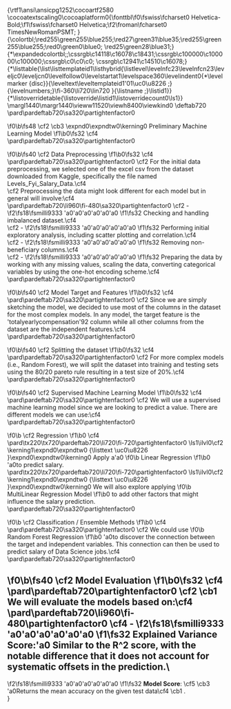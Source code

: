 {\rtf1\ansi\ansicpg1252\cocoartf2580
\cocoatextscaling0\cocoaplatform0{\fonttbl\f0\fswiss\fcharset0 Helvetica-Bold;\f1\fswiss\fcharset0 Helvetica;\f2\froman\fcharset0 TimesNewRomanPSMT;
}
{\colortbl;\red255\green255\blue255;\red27\green31\blue35;\red255\green255\blue255;\red0\green0\blue0;
\red25\green28\blue31;}
{\*\expandedcolortbl;;\cssrgb\c14118\c16078\c18431;\cssrgb\c100000\c100000\c100000;\cssrgb\c0\c0\c0;
\cssrgb\c12941\c14510\c16078;}
{\*\listtable{\list\listtemplateid1\listhybrid{\listlevel\levelnfc23\levelnfcn23\leveljc0\leveljcn0\levelfollow0\levelstartat1\levelspace360\levelindent0{\*\levelmarker \{disc\}}{\leveltext\leveltemplateid1\'01\uc0\u8226 ;}{\levelnumbers;}\fi-360\li720\lin720 }{\listname ;}\listid1}}
{\*\listoverridetable{\listoverride\listid1\listoverridecount0\ls1}}
\margl1440\margr1440\vieww11520\viewh8400\viewkind0
\deftab720
\pard\pardeftab720\sa320\partightenfactor0

\f0\b\fs48 \cf2 \cb3 \expnd0\expndtw0\kerning0
Preliminary Machine Learning Model
\f1\b0\fs32 \cf4 \
\pard\pardeftab720\sa320\partightenfactor0

\f0\b\fs40 \cf2 Data Preprocessing
\f1\b0\fs32 \cf4 \
\pard\pardeftab720\sa320\partightenfactor0
\cf2 For the initial data preprocessing, we selected one of the excel csv from the dataset downloaded from Kaggle, specifically the file named Levels_Fyi_Salary_Data.\cf4 \
\cf2 Preprocessing the data might look different for each model but in general will involve:\cf4 \
\pard\pardeftab720\li960\fi-480\sa320\partightenfactor0
\cf2 -
\f2\fs18\fsmilli9333 \'a0\'a0\'a0\'a0\'a0\'a0 
\f1\fs32 Checking and handling imbalanced dataset.\cf4 \
\cf2 -
\f2\fs18\fsmilli9333 \'a0\'a0\'a0\'a0\'a0\'a0 
\f1\fs32 Performing initial exploratory analysis, including scatter plotting and correlation.\cf4 \
\cf2 -
\f2\fs18\fsmilli9333 \'a0\'a0\'a0\'a0\'a0\'a0 
\f1\fs32 Removing non-beneficiary columns.\cf4 \
\cf2 -
\f2\fs18\fsmilli9333 \'a0\'a0\'a0\'a0\'a0\'a0 
\f1\fs32 Preparing the data by working with any missing values, scaling the data, converting categorical variables by using the one-hot encoding scheme.\cf4 \
\pard\pardeftab720\sa320\partightenfactor0

\f0\b\fs40 \cf2 Model Target and Features
\f1\b0\fs32 \cf4 \
\pard\pardeftab720\sa320\partightenfactor0
\cf2 Since we are simply sketching the model, we decided to use most of the columns in the dataset for the most complex models. In any model, the target feature is the 'totalyearlycompensation\'92 column while all other columns from the dataset are the independent features.\cf4 \
\pard\pardeftab720\sa320\partightenfactor0

\f0\b\fs40 \cf2 Splitting the dataset
\f1\b0\fs32 \cf4 \
\pard\pardeftab720\sa320\partightenfactor0
\cf2 For more complex models (i.e., Random Forest), we will split the dataset into training and testing sets using the 80/20 pareto rule resulting in a test size of 20%.\cf4 \
\pard\pardeftab720\sa320\partightenfactor0

\f0\b\fs40 \cf2 Supervised Machine Learning Model
\f1\b0\fs32 \cf4 \
\pard\pardeftab720\sa320\partightenfactor0
\cf2 We will use a supervised machine learning model since we are looking to predict a value. There are different models we can use:\cf4 \
\pard\pardeftab720\sa320\partightenfactor0

\f0\b \cf2 Regression
\f1\b0 \cf4 \
\pard\tx220\tx720\pardeftab720\li720\fi-720\partightenfactor0
\ls1\ilvl0\cf2 \kerning1\expnd0\expndtw0 {\listtext	\uc0\u8226 	}\expnd0\expndtw0\kerning0
Apply a\'a0
\f0\b Linear Regression
\f1\b0 \'a0to predict salary.\
\pard\tx220\tx720\pardeftab720\li720\fi-720\partightenfactor0
\ls1\ilvl0\cf2 \kerning1\expnd0\expndtw0 {\listtext	\uc0\u8226 	}\expnd0\expndtw0\kerning0
We will also explore applying 
\f0\b MultiLinear Regression Model
\f1\b0  to add other factors that might influence the salary prediction.\
\pard\pardeftab720\sa320\partightenfactor0

\f0\b \cf2 Classification / Ensemble Methods
\f1\b0 \cf4 \
\pard\pardeftab720\sa320\partightenfactor0
\cf2 We could use
\f0\b  Random Forest Regression
\f1\b0 \'a0to discover the connection between the target and independent variables. This connection can then be used to predict salary of Data Science jobs.\cf4 \
\pard\pardeftab720\sa320\partightenfactor0

\f0\b\fs40 \cf2 Model Evaluation
\f1\b0\fs32 \cf4 \
\pard\pardeftab720\partightenfactor0
\cf2 \cb1 We will evaluate the models based on:\cf4 \
\pard\pardeftab720\li960\fi-480\partightenfactor0
\cf4 -
\f2\fs18\fsmilli9333 \'a0\'a0\'a0\'a0\'a0\'a0 
\f1\fs32 **Explained Variance Score**:\'a0 Similar to the R^2 score, with the notable difference that it does not account for systematic offsets in the prediction.\
-
\f2\fs18\fsmilli9333 \'a0\'a0\'a0\'a0\'a0\'a0 
\f1\fs32 **Model Score**: \cf5 \cb3 \'a0Returns the mean accuracy on the given test data\cf4 \cb1 .\
}